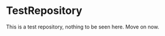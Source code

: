 TestRepository
==============

This is a test repository, nothing to be seen here. Move on now.  
 
 
  
 
 
  
   
     
     
     
   
     
    
    
 
  
   
  
   
  
  
 

